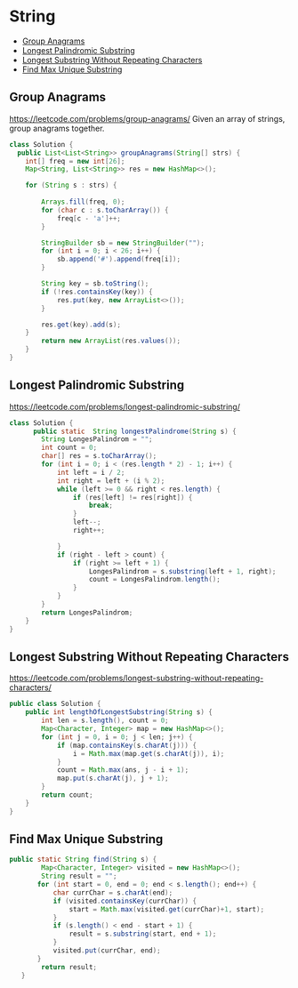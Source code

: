 # String

+ [Group Anagrams](#Group-Anagrams)
+ [Longest Palindromic Substring](#Longest-Palindromic-Substring)
+ [Longest Substring Without Repeating Characters](#Longest-Substring-Without-Repeating-Characters)
+ [Find Max Unique Substring](#Find-Max-Unique-Substring)

## Group Anagrams
https://leetcode.com/problems/group-anagrams/
Given an array of strings, group anagrams together.

```java
class Solution {
  public List<List<String>> groupAnagrams(String[] strs) {
    int[] freq = new int[26];
    Map<String, List<String>> res = new HashMap<>();

    for (String s : strs) {
        
        Arrays.fill(freq, 0);
        for (char c : s.toCharArray()) {
            freq[c - 'a']++;
        }

        StringBuilder sb = new StringBuilder("");
        for (int i = 0; i < 26; i++) {
            sb.append('#').append(freq[i]);
        }

        String key = sb.toString();
        if (!res.containsKey(key)) {
            res.put(key, new ArrayList<>());
        }

        res.get(key).add(s);
    }
        return new ArrayList(res.values());
    }
}
```
## Longest Palindromic Substring
https://leetcode.com/problems/longest-palindromic-substring/

```java
class Solution {
      public static  String longestPalindrome(String s) {
        String LongesPalindrom = "";
        int count = 0;
        char[] res = s.toCharArray();
        for (int i = 0; i < (res.length * 2) - 1; i++) {
            int left = i / 2;
            int right = left + (i % 2);
            while (left >= 0 && right < res.length) {
                if (res[left] != res[right]) {
                    break;
                }
                left--;
                right++;

            }
            if (right - left > count) {
                if (right >= left + 1) {
                    LongesPalindrom = s.substring(left + 1, right);
                    count = LongesPalindrom.length();
                }
            }
        }
        return LongesPalindrom;
    }
}

```

##  Longest Substring Without Repeating Characters
https://leetcode.com/problems/longest-substring-without-repeating-characters/

```java
public class Solution {
    public int lengthOfLongestSubstring(String s) {
        int len = s.length(), count = 0;
        Map<Character, Integer> map = new HashMap<>();
        for (int j = 0, i = 0; j < len; j++) {
            if (map.containsKey(s.charAt(j))) {
                i = Math.max(map.get(s.charAt(j)), i);
            }
            count = Math.max(ans, j - i + 1);
            map.put(s.charAt(j), j + 1);
        }
        return count;
    }
}
```
## Find Max Unique Substring
```java
public static String find(String s) {
        Map<Character, Integer> visited = new HashMap<>();
        String result = "";
       for (int start = 0, end = 0; end < s.length(); end++) {
           char currChar = s.charAt(end);
           if (visited.containsKey(currChar)) {
               start = Math.max(visited.get(currChar)+1, start);
           }
           if (s.length() < end - start + 1) {
               result = s.substring(start, end + 1);
           }
           visited.put(currChar, end);
       }
        return result;
   }
   ```
